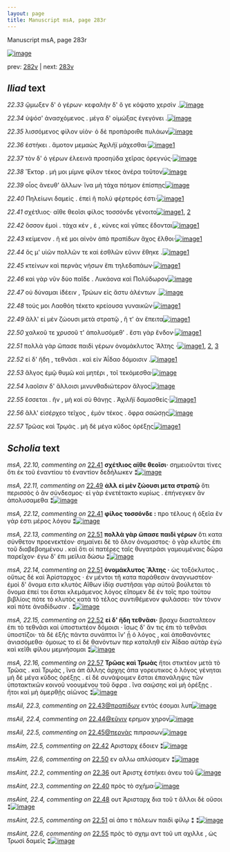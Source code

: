 ```yaml
---
layout: page
title: Manuscript msA, page 283r
---
```


Manuscript msA, page 283r

[![image](http://www.homermultitext.org/iipsrv?OBJ=IIP,1.0&FIF=/project/homer/pyramidal/deepzoom/hmt/vaimg/2017a/VA283RN_0453.tif&WID=100&CVT=JPEG)](http://www.homermultitext.org/ict2/?urn=urn:cite2:hmt:vaimg.2017a:VA283RN_0453)

prev:  [282v](../282v) | next:  [283v](../283v)

## *Iliad* text

*22.33* <a id="22.33"/> ᾤμωξεν δ' ὁ γέρων· κεφαλὴν δ' ὅ γε κόψατο χερσὶν .[![image](http://www.homermultitext.org/iipsrv?OBJ=IIP,1.0&FIF=/project/homer/pyramidal/deepzoom/hmt/vaimg/2017a/VA283RN_0453.tif&RGN=0.209,0.1982,0.442,0.033&WID=1000&CVT=JPEG)](http://www.homermultitext.org/ict2/?urn=urn:cite2:hmt:vaimg.2017a:VA283RN_0453@0.209,0.1982,0.442,0.033)

*22.34* <a id="22.34"/> ὑψόσ' ἀνασχόμενος . μέγα δ' οἰμώξας ἐγεγόνει .[![image](http://www.homermultitext.org/iipsrv?OBJ=IIP,1.0&FIF=/project/homer/pyramidal/deepzoom/hmt/vaimg/2017a/VA283RN_0453.tif&RGN=0.204,0.2237,0.424,0.0255&WID=1000&CVT=JPEG)](http://www.homermultitext.org/ict2/?urn=urn:cite2:hmt:vaimg.2017a:VA283RN_0453@0.204,0.2237,0.424,0.0255)

*22.35* <a id="22.35"/> λισσόμενος φίλον υἱὸν· ὁ δὲ προπάροιθε πυλάων[![image](http://www.homermultitext.org/iipsrv?OBJ=IIP,1.0&FIF=/project/homer/pyramidal/deepzoom/hmt/vaimg/2017a/VA283RN_0453.tif&RGN=0.202,0.247,0.442,0.024&WID=1000&CVT=JPEG)](http://www.homermultitext.org/ict2/?urn=urn:cite2:hmt:vaimg.2017a:VA283RN_0453@0.202,0.247,0.442,0.024)

*22.36* <a id="22.36"/> ἑστήκει . ἄμοτον μεμαὼς Ἀχιλῆϊ μάχεσθαι·[![image](http://www.homermultitext.org/iipsrv?OBJ=IIP,1.0&FIF=/project/homer/pyramidal/deepzoom/hmt/vaimg/2017a/VA283RN_0453.tif&RGN=0.206,0.265,0.38,0.0263&WID=1000&CVT=JPEG)](http://www.homermultitext.org/ict2/?urn=urn:cite2:hmt:vaimg.2017a:VA283RN_0453@0.206,0.265,0.38,0.0263)[1](#msAint_22.2)

*22.37* <a id="22.37"/> τὸν δ' ὁ γέρων ἐλεεινὰ προσηύδα χεῖρας ὀρεγνύς·[![image](http://www.homermultitext.org/iipsrv?OBJ=IIP,1.0&FIF=/project/homer/pyramidal/deepzoom/hmt/vaimg/2017a/VA283RN_0453.tif&RGN=0.201,0.2838,0.439,0.0293&WID=1000&CVT=JPEG)](http://www.homermultitext.org/ict2/?urn=urn:cite2:hmt:vaimg.2017a:VA283RN_0453@0.201,0.2838,0.439,0.0293)

*22.38* <a id="22.38"/> Ἕκτορ . μή μοι μίμνε φίλον τέκος ἀνέρα τοῦτον[![image](http://www.homermultitext.org/iipsrv?OBJ=IIP,1.0&FIF=/project/homer/pyramidal/deepzoom/hmt/vaimg/2017a/VA283RN_0453.tif&RGN=0.188,0.3003,0.424,0.0285&WID=1000&CVT=JPEG)](http://www.homermultitext.org/ict2/?urn=urn:cite2:hmt:vaimg.2017a:VA283RN_0453@0.188,0.3003,0.424,0.0285)

*22.39* <a id="22.39"/> οἶος ἄνευθ' ἄλλων· ἵνα μὴ τάχα πότμον ἐπίσπῃς[![image](http://www.homermultitext.org/iipsrv?OBJ=IIP,1.0&FIF=/project/homer/pyramidal/deepzoom/hmt/vaimg/2017a/VA283RN_0453.tif&RGN=0.204,0.3198,0.449,0.027&WID=1000&CVT=JPEG)](http://www.homermultitext.org/ict2/?urn=urn:cite2:hmt:vaimg.2017a:VA283RN_0453@0.204,0.3198,0.449,0.027)

*22.40* <a id="22.40"/> Πηλείωνι δαμεὶς . ἐπεὶ ῆ πολὺ φέρτερός ἐστι·[![image](http://www.homermultitext.org/iipsrv?OBJ=IIP,1.0&FIF=/project/homer/pyramidal/deepzoom/hmt/vaimg/2017a/VA283RN_0453.tif&RGN=0.198,0.3378,0.408,0.0278&WID=1000&CVT=JPEG)](http://www.homermultitext.org/ict2/?urn=urn:cite2:hmt:vaimg.2017a:VA283RN_0453@0.198,0.3378,0.408,0.0278)[1](#msAint_22.3)

*22.41* <a id="22.41"/> σχέτλιος· αἴθε θεοῖσι φίλος τοσσόνδε γένοιτο[![image](http://www.homermultitext.org/iipsrv?OBJ=IIP,1.0&FIF=/project/homer/pyramidal/deepzoom/hmt/vaimg/2017a/VA283RN_0453.tif&RGN=0.198,0.3559,0.412,0.0293&WID=1000&CVT=JPEG)](http://www.homermultitext.org/ict2/?urn=urn:cite2:hmt:vaimg.2017a:VA283RN_0453@0.198,0.3559,0.412,0.0293)[1](#msA_22.12), [2](#msA_22.10)

*22.42* <a id="22.42"/> ὅσσον ἐμοὶ . τάχα κέν , ἑ , κύνες καὶ γῦπες ἔδονται[![image](http://www.homermultitext.org/iipsrv?OBJ=IIP,1.0&FIF=/project/homer/pyramidal/deepzoom/hmt/vaimg/2017a/VA283RN_0453.tif&RGN=0.203,0.3761,0.424,0.03&WID=1000&CVT=JPEG)](http://www.homermultitext.org/ict2/?urn=urn:cite2:hmt:vaimg.2017a:VA283RN_0453@0.203,0.3761,0.424,0.03)[1](#msAim_22.5)

*22.43* <a id="22.43"/> κείμενον . ῆ κέ μοι αἰνὸν ἀπὸ πραπίδων ἄχος ἔλθοι·[![image](http://www.homermultitext.org/iipsrv?OBJ=IIP,1.0&FIF=/project/homer/pyramidal/deepzoom/hmt/vaimg/2017a/VA283RN_0453.tif&RGN=0.204,0.3956,0.439,0.0353&WID=1000&CVT=JPEG)](http://www.homermultitext.org/ict2/?urn=urn:cite2:hmt:vaimg.2017a:VA283RN_0453@0.204,0.3956,0.439,0.0353)[1](#msAil_22.3)

*22.44* <a id="22.44"/> ὅς μ' υἱῶν πολλῶν τε καὶ ἐσθλῶν εῦνιν ἔθηκε .[![image](http://www.homermultitext.org/iipsrv?OBJ=IIP,1.0&FIF=/project/homer/pyramidal/deepzoom/hmt/vaimg/2017a/VA283RN_0453.tif&RGN=0.2,0.4144,0.399,0.0293&WID=1000&CVT=JPEG)](http://www.homermultitext.org/ict2/?urn=urn:cite2:hmt:vaimg.2017a:VA283RN_0453@0.2,0.4144,0.399,0.0293)[1](#msAil_22.4)

*22.45* <a id="22.45"/> κτείνων καὶ περνὰς νήσων ἔπι τηλεδαπάων·[![image](http://www.homermultitext.org/iipsrv?OBJ=IIP,1.0&FIF=/project/homer/pyramidal/deepzoom/hmt/vaimg/2017a/VA283RN_0453.tif&RGN=0.2,0.4362,0.42,0.027&WID=1000&CVT=JPEG)](http://www.homermultitext.org/ict2/?urn=urn:cite2:hmt:vaimg.2017a:VA283RN_0453@0.2,0.4362,0.42,0.027)[1](#msAil_22.5)

*22.46* <a id="22.46"/> καὶ γὰρ νῦν δύο παῖδε . Λυκάονα καὶ Πολύδωρον[![image](http://www.homermultitext.org/iipsrv?OBJ=IIP,1.0&FIF=/project/homer/pyramidal/deepzoom/hmt/vaimg/2017a/VA283RN_0453.tif&RGN=0.199,0.455,0.42,0.0263&WID=1000&CVT=JPEG)](http://www.homermultitext.org/ict2/?urn=urn:cite2:hmt:vaimg.2017a:VA283RN_0453@0.199,0.455,0.42,0.0263)

*22.47* <a id="22.47"/> οὐ δύναμαι ἰ̈δέειν , Τρώων εἰς ἄστυ ἀλέντων .[![image](http://www.homermultitext.org/iipsrv?OBJ=IIP,1.0&FIF=/project/homer/pyramidal/deepzoom/hmt/vaimg/2017a/VA283RN_0453.tif&RGN=0.203,0.47,0.392,0.033&WID=1000&CVT=JPEG)](http://www.homermultitext.org/ict2/?urn=urn:cite2:hmt:vaimg.2017a:VA283RN_0453@0.203,0.47,0.392,0.033)

*22.48* <a id="22.48"/> τούς μοι Λαοθόη τέκετο κρείουσα γυναικῶν·[![image](http://www.homermultitext.org/iipsrv?OBJ=IIP,1.0&FIF=/project/homer/pyramidal/deepzoom/hmt/vaimg/2017a/VA283RN_0453.tif&RGN=0.195,0.491,0.406,0.0293&WID=1000&CVT=JPEG)](http://www.homermultitext.org/ict2/?urn=urn:cite2:hmt:vaimg.2017a:VA283RN_0453@0.195,0.491,0.406,0.0293)[1](#msAint_22.4)

*22.49* <a id="22.49"/> ἂλλ' εἰ μὲν ζώουσι μετὰ στρατῷ , ἢ τ' ὰν ἔπειτα[![image](http://www.homermultitext.org/iipsrv?OBJ=IIP,1.0&FIF=/project/homer/pyramidal/deepzoom/hmt/vaimg/2017a/VA283RN_0453.tif&RGN=0.203,0.5068,0.395,0.0315&WID=1000&CVT=JPEG)](http://www.homermultitext.org/ict2/?urn=urn:cite2:hmt:vaimg.2017a:VA283RN_0453@0.203,0.5068,0.395,0.0315)[1](#msA_22.11)

*22.50* <a id="22.50"/> χαλκοῦ τε χρυσοῦ τ' ἀπολυσόμεθ' . ἔστι γὰρ ἔνδον·[![image](http://www.homermultitext.org/iipsrv?OBJ=IIP,1.0&FIF=/project/homer/pyramidal/deepzoom/hmt/vaimg/2017a/VA283RN_0453.tif&RGN=0.197,0.5263,0.419,0.0315&WID=1000&CVT=JPEG)](http://www.homermultitext.org/ict2/?urn=urn:cite2:hmt:vaimg.2017a:VA283RN_0453@0.197,0.5263,0.419,0.0315)[1](#msAim_22.6)

*22.51* <a id="22.51"/> πολλὰ γὰρ ὤπασε παιδὶ γέρων ὀνομάκλυτος Ἄλτης ·[![image](http://www.homermultitext.org/iipsrv?OBJ=IIP,1.0&FIF=/project/homer/pyramidal/deepzoom/hmt/vaimg/2017a/VA283RN_0453.tif&RGN=0.2,0.5488,0.425,0.0293&WID=1000&CVT=JPEG)](http://www.homermultitext.org/ict2/?urn=urn:cite2:hmt:vaimg.2017a:VA283RN_0453@0.2,0.5488,0.425,0.0293)[1](#msA_22.13), [2](#msAint_22.5), [3](#msA_22.14)

*22.52* <a id="22.52"/> εἰ δ' ἤδη , τεθνᾶσι . καὶ εἰν Ἀΐδαο δόμοισιν .[![image](http://www.homermultitext.org/iipsrv?OBJ=IIP,1.0&FIF=/project/homer/pyramidal/deepzoom/hmt/vaimg/2017a/VA283RN_0453.tif&RGN=0.199,0.5698,0.385,0.0278&WID=1000&CVT=JPEG)](http://www.homermultitext.org/ict2/?urn=urn:cite2:hmt:vaimg.2017a:VA283RN_0453@0.199,0.5698,0.385,0.0278)[1](#msA_22.15)

*22.53* <a id="22.53"/> ἄλγος ἐμῷ θυμῶ καὶ μητέρι , τοῖ τεκόμεσθα·[![image](http://www.homermultitext.org/iipsrv?OBJ=IIP,1.0&FIF=/project/homer/pyramidal/deepzoom/hmt/vaimg/2017a/VA283RN_0453.tif&RGN=0.195,0.5856,0.435,0.0293&WID=1000&CVT=JPEG)](http://www.homermultitext.org/ict2/?urn=urn:cite2:hmt:vaimg.2017a:VA283RN_0453@0.195,0.5856,0.435,0.0293)

*22.54* <a id="22.54"/> λαοῖσιν δ' ἄλλοισι μινυνθαδιώτερον ἄλγος[![image](http://www.homermultitext.org/iipsrv?OBJ=IIP,1.0&FIF=/project/homer/pyramidal/deepzoom/hmt/vaimg/2017a/VA283RN_0453.tif&RGN=0.191,0.6074,0.401,0.0263&WID=1000&CVT=JPEG)](http://www.homermultitext.org/ict2/?urn=urn:cite2:hmt:vaimg.2017a:VA283RN_0453@0.191,0.6074,0.401,0.0263)

*22.55* <a id="22.55"/> ἔσσεται . ἢν , μὴ καὶ σὺ θάνῃς . Ἀχιλῆϊ δαμασθείς·[![image](http://www.homermultitext.org/iipsrv?OBJ=IIP,1.0&FIF=/project/homer/pyramidal/deepzoom/hmt/vaimg/2017a/VA283RN_0453.tif&RGN=0.19,0.6231,0.439,0.0293&WID=1000&CVT=JPEG)](http://www.homermultitext.org/ict2/?urn=urn:cite2:hmt:vaimg.2017a:VA283RN_0453@0.19,0.6231,0.439,0.0293)[1](#msAint_22.6)

*22.56* <a id="22.56"/> ἂλλ' εἰσέρχεο τεῖχος , ἐμὸν τέκος . ὄφρα σαώσῃς[![image](http://www.homermultitext.org/iipsrv?OBJ=IIP,1.0&FIF=/project/homer/pyramidal/deepzoom/hmt/vaimg/2017a/VA283RN_0453.tif&RGN=0.193,0.6404,0.428,0.0338&WID=1000&CVT=JPEG)](http://www.homermultitext.org/ict2/?urn=urn:cite2:hmt:vaimg.2017a:VA283RN_0453@0.193,0.6404,0.428,0.0338)

*22.57* <a id="22.57"/> Τρῶας καὶ Τρῳάς . μὴ δὲ μέγα κῦδος ὀρέξῃς[![image](http://www.homermultitext.org/iipsrv?OBJ=IIP,1.0&FIF=/project/homer/pyramidal/deepzoom/hmt/vaimg/2017a/VA283RN_0453.tif&RGN=0.186,0.6622,0.429,0.0398&WID=1000&CVT=JPEG)](http://www.homermultitext.org/ict2/?urn=urn:cite2:hmt:vaimg.2017a:VA283RN_0453@0.186,0.6622,0.429,0.0398)[1](#msA_22.16)

## *Scholia* text

*msA, 22.10, commenting on* [22.41](#22.41)  <a id="msA_22.10"/> **σχέτλιος αἴθε θεοῖσι·** σημειοῦνται τὶνες ὅτι ἐκ τοῦ ἐναντίου τὸ ἐναντίον δεδήλωκεν ⁑[![image](http://www.homermultitext.org/iipsrv?OBJ=IIP,1.0&FIF=/project/homer/pyramidal/deepzoom/hmt/vaimg/2017a/VA283RN_0453.tif&RGN=0.637,0.3724,0.174,0.0428&WID=1000&CVT=JPEG)](http://www.homermultitext.org/ict2/?urn=urn:cite2:hmt:vaimg.2017a:VA283RN_0453@0.637,0.3724,0.174,0.0428)

*msA, 22.11, commenting on* [22.49](#22.49)  <a id="msA_22.11"/> **ἀλλ εἰ μὲν ζώουσι μετα στρατῷ** ὅτι περισσὸς ὁ ἂν σύνδεσμος· εἰ γὰρ ἐνετέτακτο κυρίως . ἐπήνεγκεν ἂν ἀπολυσαμεθα ⁑[![image](http://www.homermultitext.org/iipsrv?OBJ=IIP,1.0&FIF=/project/homer/pyramidal/deepzoom/hmt/vaimg/2017a/VA283RN_0453.tif&RGN=0.631,0.4099,0.194,0.0511&WID=1000&CVT=JPEG)](http://www.homermultitext.org/ict2/?urn=urn:cite2:hmt:vaimg.2017a:VA283RN_0453@0.631,0.4099,0.194,0.0511)

*msA, 22.12, commenting on* [22.41](#22.41)  <a id="msA_22.12"/> **φίλος τοσσόνδε :** προ τέλους ἡ ὀξεῖα ἓν γάρ ἐστι μέρος λόγου ⁑[![image](http://www.homermultitext.org/iipsrv?OBJ=IIP,1.0&FIF=/project/homer/pyramidal/deepzoom/hmt/vaimg/2017a/VA283RN_0453.tif&RGN=0.625,0.4452,0.194,0.0278&WID=1000&CVT=JPEG)](http://www.homermultitext.org/ict2/?urn=urn:cite2:hmt:vaimg.2017a:VA283RN_0453@0.625,0.4452,0.194,0.0278)

*msA, 22.13, commenting on* [22.51](#22.51)  <a id="msA_22.13"/> **πολλὰ γὰρ ὥπασε παιδὶ γέρων** ὅτι κατα σύνθετον προενεκτέον· σημαίνει δὲ τὸ ὅλον ὀνομαστος· ὁ γὰρ κλυτὸς ἐπι τοῦ διαβεβοημένου . καὶ ὅτι οἱ πατέρες ταῖς θυγατράσι γαμουμέναις δῶρα παρεῖχον· ἐγω δ' ἐπι μείλια δώσω ⁑[![image](http://www.homermultitext.org/iipsrv?OBJ=IIP,1.0&FIF=/project/homer/pyramidal/deepzoom/hmt/vaimg/2017a/VA283RN_0453.tif&RGN=0.622,0.4692,0.194,0.0736&WID=1000&CVT=JPEG)](http://www.homermultitext.org/ict2/?urn=urn:cite2:hmt:vaimg.2017a:VA283RN_0453@0.622,0.4692,0.194,0.0736)

*msA, 22.14, commenting on* [22.51](#22.51)  <a id="msA_22.14"/> **ὀνομάκλυτος Ἄλτης ·** ὡς τοξόκλυτος . οὕτως δὲ καὶ Ἀρίσταρχος · ἐν μέντοι τῆ κατα παράθεσιν ἀναγνωστέον· ἐμοὶ δ' ὄνομα ειτα κλυτὸς Αἴθων ἰδίᾳ συστῆσαι γὰρ αὐτοῦ βούλεται τὸ ὄνομα ἐπεί τοι ἔσται κλεμάμενος λόγος εἴπομεν δὲ ἐν τοῖς προ τούτου βιβλίοις πότε τὸ κλυτὸς κατὰ τὸ τέλος συντιθέμενον φυλάσσει· τὸν τόνον καὶ πότε ἀναδίδωσιν . ⁑[![image](http://www.homermultitext.org/iipsrv?OBJ=IIP,1.0&FIF=/project/homer/pyramidal/deepzoom/hmt/vaimg/2017a/VA283RN_0453.tif&RGN=0.623,0.5375,0.193,0.1194&WID=1000&CVT=JPEG)](http://www.homermultitext.org/ict2/?urn=urn:cite2:hmt:vaimg.2017a:VA283RN_0453@0.623,0.5375,0.193,0.1194)

*msA, 22.15, commenting on* [22.52](#22.52)  <a id="msA_22.15"/> **εἰ δ' ἤδη τεθνᾶσι·** βραχυ διασταλτεον ἐπι τὸ τεθνᾶσι καὶ ὑποστικτέον δόμοισι · ἴσως δ' ἄν τις ἐπι τὸ τεθνᾶσι ὑποστίζοι· τὰ δὲ ἑξῆς πάντα συνάπτοι ἵν' ᾖ ὁ λόγος , καὶ ἀποθανόντες ἀνιασόμεθα· ὁμοιως το εἰ δὲ θανόντων περ καταληθ εἰν Ἀΐδαο αὐτὰρ ἐγὼ καὶ κεῖθι φίλου μεμνήσομαι ⁑[![image](http://www.homermultitext.org/iipsrv?OBJ=IIP,1.0&FIF=/project/homer/pyramidal/deepzoom/hmt/vaimg/2017a/VA283RN_0453.tif&RGN=0.181,0.6404,0.635,0.0818&WID=1000&CVT=JPEG)](http://www.homermultitext.org/ict2/?urn=urn:cite2:hmt:vaimg.2017a:VA283RN_0453@0.181,0.6404,0.635,0.0818)

*msA, 22.16, commenting on* [22.57](#22.57)  <a id="msA_22.16"/> **Τρῶας καὶ Τρωὰς** ἤτοι στικτέον μετὰ τὸ Τρῶας . καὶ Τρῳὰς , ἵνα ἀπ ἄλλης ἀρχης ἀπα γορευτικος ὁ λόγος γένηται μὴ δὲ μέγα κῦδος ὀρέξῃς . εἰ δὲ συνάψοιμεν ἔσται ἐπανάληψις τῶν ὑποτακτικῶν κοινοῦ νοουμένου τοῦ ὄφρα . ἵνα σαῴσης καὶ μὴ ὀρέξῃς . ἤτοι καὶ μὴ ἀμερθῇς αἰῶνος ⁑[![image](http://www.homermultitext.org/iipsrv?OBJ=IIP,1.0&FIF=/project/homer/pyramidal/deepzoom/hmt/vaimg/2017a/VA283RN_0453.tif&RGN=0.187,0.7147,0.632,0.048&WID=1000&CVT=JPEG)](http://www.homermultitext.org/ict2/?urn=urn:cite2:hmt:vaimg.2017a:VA283RN_0453@0.187,0.7147,0.632,0.048)

*msAil, 22.3, commenting on* [22.43@πραπίδων](#22.43@πραπίδων)  <a id="msAil_22.3"/> εντὸς έσομαι λυπ[![image](http://www.homermultitext.org/iipsrv?OBJ=IIP,1.0&FIF=/project/homer/pyramidal/deepzoom/hmt/vaimg/2017a/VA283RN_0453.tif&RGN=0.484,0.3994,0.084,0.0135&WID=1000&CVT=JPEG)](http://www.homermultitext.org/ict2/?urn=urn:cite2:hmt:vaimg.2017a:VA283RN_0453@0.484,0.3994,0.084,0.0135)

*msAil, 22.4, commenting on* [22.44@εῦνιν](#22.44@εῦνιν)  <a id="msAil_22.4"/> ερημον χηρον[![image](http://www.homermultitext.org/iipsrv?OBJ=IIP,1.0&FIF=/project/homer/pyramidal/deepzoom/hmt/vaimg/2017a/VA283RN_0453.tif&RGN=0.493,0.4159,0.063,0.0158&WID=1000&CVT=JPEG)](http://www.homermultitext.org/ict2/?urn=urn:cite2:hmt:vaimg.2017a:VA283RN_0453@0.493,0.4159,0.063,0.0158)

*msAil, 22.5, commenting on* [22.45@περνὰς](#22.45@περνὰς)  <a id="msAil_22.5"/> πιπρασων[![image](http://www.homermultitext.org/iipsrv?OBJ=IIP,1.0&FIF=/project/homer/pyramidal/deepzoom/hmt/vaimg/2017a/VA283RN_0453.tif&RGN=0.349,0.4347,0.032,0.0135&WID=1000&CVT=JPEG)](http://www.homermultitext.org/ict2/?urn=urn:cite2:hmt:vaimg.2017a:VA283RN_0453@0.349,0.4347,0.032,0.0135)

*msAim, 22.5, commenting on* [22.42](#22.42)  <a id="msAim_22.5"/> Αρισταρχ έδοιεν ⁑[![image](http://www.homermultitext.org/iipsrv?OBJ=IIP,1.0&FIF=/project/homer/pyramidal/deepzoom/hmt/vaimg/2017a/VA283RN_0453.tif&RGN=0.599,0.3761,0.041,0.033&WID=1000&CVT=JPEG)](http://www.homermultitext.org/ict2/?urn=urn:cite2:hmt:vaimg.2017a:VA283RN_0453@0.599,0.3761,0.041,0.033)

*msAim, 22.6, commenting on* [22.50](#22.50)  <a id="msAim_22.6"/> εν αλλω απλύσομεν ⁑[![image](http://www.homermultitext.org/iipsrv?OBJ=IIP,1.0&FIF=/project/homer/pyramidal/deepzoom/hmt/vaimg/2017a/VA283RN_0453.tif&RGN=0.589,0.5225,0.04,0.0225&WID=1000&CVT=JPEG)](http://www.homermultitext.org/ict2/?urn=urn:cite2:hmt:vaimg.2017a:VA283RN_0453@0.589,0.5225,0.04,0.0225)

*msAint, 22.2, commenting on* [22.36](#22.36)  <a id="msAint_22.2"/> ουτ Ἀριστχ ἑστήκει άνευ τοῦ ϊ[![image](http://www.homermultitext.org/iipsrv?OBJ=IIP,1.0&FIF=/project/homer/pyramidal/deepzoom/hmt/vaimg/2017a/VA283RN_0453.tif&RGN=0.127,0.2553,0.08,0.0405&WID=1000&CVT=JPEG)](http://www.homermultitext.org/ict2/?urn=urn:cite2:hmt:vaimg.2017a:VA283RN_0453@0.127,0.2553,0.08,0.0405)

*msAint, 22.3, commenting on* [22.40](#22.40)  <a id="msAint_22.3"/> πρὸς τὸ σχῆμα·[![image](http://www.homermultitext.org/iipsrv?OBJ=IIP,1.0&FIF=/project/homer/pyramidal/deepzoom/hmt/vaimg/2017a/VA283RN_0453.tif&RGN=0.122,0.3386,0.057,0.0248&WID=1000&CVT=JPEG)](http://www.homermultitext.org/ict2/?urn=urn:cite2:hmt:vaimg.2017a:VA283RN_0453@0.122,0.3386,0.057,0.0248)

*msAint, 22.4, commenting on* [22.48](#22.48)  <a id="msAint_22.4"/> ουτ Ἀρισταρχ δια τοῦ τ ἄλλοι δὲ οὕσοι ⁑[![image](http://www.homermultitext.org/iipsrv?OBJ=IIP,1.0&FIF=/project/homer/pyramidal/deepzoom/hmt/vaimg/2017a/VA283RN_0453.tif&RGN=0.115,0.4895,0.072,0.0465&WID=1000&CVT=JPEG)](http://www.homermultitext.org/ict2/?urn=urn:cite2:hmt:vaimg.2017a:VA283RN_0453@0.115,0.4895,0.072,0.0465)

*msAint, 22.5, commenting on* [22.51](#22.51)  <a id="msAint_22.5"/> αἱ ἀπο τ πόλεων παιδὶ φίλῳ ⁑ ⁑[![image](http://www.homermultitext.org/iipsrv?OBJ=IIP,1.0&FIF=/project/homer/pyramidal/deepzoom/hmt/vaimg/2017a/VA283RN_0453.tif&RGN=0.115,0.5511,0.066,0.0458&WID=1000&CVT=JPEG)](http://www.homermultitext.org/ict2/?urn=urn:cite2:hmt:vaimg.2017a:VA283RN_0453@0.115,0.5511,0.066,0.0458)

*msAint, 22.6, commenting on* [22.55](#22.55)  <a id="msAint_22.6"/> πρὸς τὸ σχημ αντ τοῦ υπ αχιλλε , ὡς Τρωσὶ δαμεῖς ⁑[![image](http://www.homermultitext.org/iipsrv?OBJ=IIP,1.0&FIF=/project/homer/pyramidal/deepzoom/hmt/vaimg/2017a/VA283RN_0453.tif&RGN=0.108,0.6261,0.084,0.0443&WID=1000&CVT=JPEG)](http://www.homermultitext.org/ict2/?urn=urn:cite2:hmt:vaimg.2017a:VA283RN_0453@0.108,0.6261,0.084,0.0443)